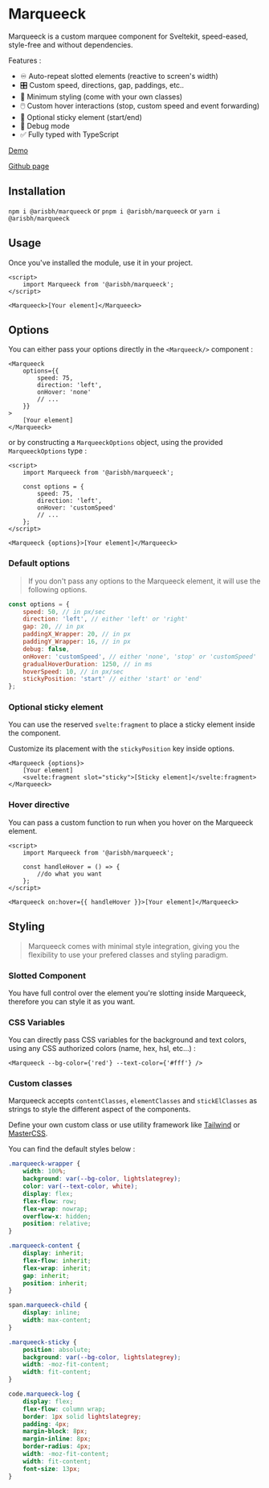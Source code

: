 # Marqueeck

Marqueeck is a custom marquee component for Sveltekit, speed-eased, style-free and without dependencies.

Features :

- ♾️ Auto-repeat slotted elements (reactive to screen's width)
- 🎛️ Custom speed, directions, gap, paddings, etc..
- 🧶 Minimum styling (come with your own classes)
- 🖱️ Custom hover interactions (stop, custom speed and event forwarding)
- 📍 Optional sticky element (start/end)
- 🐞 Debug mode
- ✅ Fully typed with TypeScript

[Demo](https://marqueeck.vercel.app)

[Github page](https://github.com/AristideBH/Marqueeck)

## Installation

`npm i @arisbh/marqueeck`
or
`pnpm i @arisbh/marqueeck`
or
`yarn i @arisbh/marqueeck`

## Usage

Once you've installed the module, use it in your project.

```svelte
<script>
	import Marqueeck from '@arisbh/marqueeck';
</script>

<Marqueeck>[Your element]</Marqueeck>
```

## Options

You can either pass your options directly in the `<Marqueeck/>` component :

```svelte
<Marqueeck
	options={{
		speed: 75,
		direction: 'left',
		onHover: 'none'
		// ...
	}}
>
	[Your element]
</Marqueeck>
```

or by constructing a `MarqueeckOptions` object, using the provided `MarqueeckOptions` type :

```svelte
<script>
	import Marqueeck from '@arisbh/marqueeck';

	const options = {
		speed: 75,
		direction: 'left',
		onHover: 'customSpeed'
		// ...
	};
</script>

<Marqueeck {options}>[Your element]</Marqueeck>
```

### Default options

> If you don't pass any options to the Marqueeck element, it will use the following options.

```js
const options = {
	speed: 50, // in px/sec
	direction: 'left', // either 'left' or 'right'
	gap: 20, // in px
	paddingX_Wrapper: 20, // in px
	paddingY_Wrapper: 16, // in px
	debug: false,
	onHover: 'customSpeed', // either 'none', 'stop' or 'customSpeed'
	gradualHoverDuration: 1250, // in ms
	hoverSpeed: 10, // in px/sec
	stickyPosition: 'start' // either 'start' or 'end'
};
```

### Optional sticky element

You can use the reserved `svelte:fragment` to place a sticky element inside the component.

Customize its placement with the `stickyPosition` key inside options.

```svelte
<Marqueeck {options}>
	[Your element]
	<svelte:fragment slot="sticky">[Sticky element]</svelte:fragment>
</Marqueeck>
```

### Hover directive

You can pass a custom function to run when you hover on the Marqueeck element.

```svelte
<script>
	import Marqueeck from '@arisbh/marqueeck';

	const handleHover = () => {
		//do what you want
	};
</script>

<Marqueeck on:hover={{ handleHover }}>[Your element]</Marqueeck>
```

## Styling

> Marqueeck comes with minimal style integration, giving you the flexibility to use your prefered classes and styling paradigm.

### Slotted Component

You have full control over the element you're slotting inside Marqueeck, therefore you can style it as you want.

### CSS Variables

You can directly pass CSS variables for the background and text colors, using any CSS authorized colors (name, hex, hsl, etc...) :

```svelte
<Marqueeck --bg-color={'red'} --text-color={'#fff'} />
```

### Custom classes

Marqueeck accepts `contentClasses`, `elementClasses` and `stickElClasses` as strings to style the different aspect of the components.

Define your own custom class or use utility framework like [Tailwind](https://tailwindcss.com/) or [MasterCSS](https://css.master.co).

You can find the default styles below :

```css
.marqueeck-wrapper {
	width: 100%;
	background: var(--bg-color, lightslategrey);
	color: var(--text-color, white);
	display: flex;
	flex-flow: row;
	flex-wrap: nowrap;
	overflow-x: hidden;
	position: relative;
}

.marqueeck-content {
	display: inherit;
	flex-flow: inherit;
	flex-wrap: inherit;
	gap: inherit;
	position: inherit;
}

span.marqueeck-child {
	display: inline;
	width: max-content;
}

.marqueeck-sticky {
	position: absolute;
	background: var(--bg-color, lightslategrey);
	width: -moz-fit-content;
	width: fit-content;
}

code.marqueeck-log {
	display: flex;
	flex-flow: column wrap;
	border: 1px solid lightslategrey;
	padding: 4px;
	margin-block: 8px;
	margin-inline: 8px;
	border-radius: 4px;
	width: -moz-fit-content;
	width: fit-content;
	font-size: 13px;
}
```
